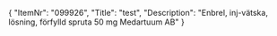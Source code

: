 {
  "ItemNr": "099926",
  "Title": "test",
  "Description": "Enbrel, inj-vätska, lösning, förfylld spruta 50 mg Medartuum AB"
}